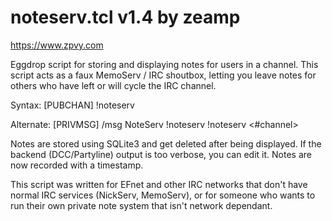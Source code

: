 # noteserv.tcl v1.4 by zeamp
https://www.zpvy.com

Eggdrop script for storing and displaying notes for users in a channel.
This script acts as a faux MemoServ / IRC shoutbox, letting you leave
notes for others who have left or will cycle the IRC channel.


Syntax: [PUBCHAN]
!noteserv <nickname> <message>

Alternate: [PRIVMSG]
/msg NoteServ !noteserv !noteserv <#channel> <nickname> <message>


Notes are stored using SQLite3 and get deleted after being displayed.
If the backend (DCC/Partyline) output is too verbose, you can edit it.
Notes are now recorded with a timestamp.

This script was written for EFnet and other IRC networks that don't have
normal IRC services (NickServ, MemoServ), or for someone who wants to
run their own private note system that isn't network dependant.
